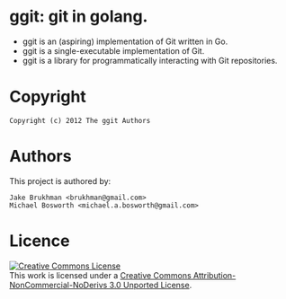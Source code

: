 # ggit: git in golang.

* ggit is an (aspiring) implementation of Git written in Go.
* ggit is a single-executable implementation of Git.
* ggit is a library for programmatically interacting with Git repositories.

# Copyright

    Copyright (c) 2012 The ggit Authors

# Authors

This project is authored by:

    Jake Brukhman <brukhman@gmail.com>
    Michael Bosworth <michael.a.bosworth@gmail.com>

# Licence

<a rel="license" href="http://creativecommons.org/licenses/by-nc-nd/3.0/deed.en_US"><img alt="Creative Commons License" style="border-width:0" src="http://i.creativecommons.org/l/by-nc-nd/3.0/88x31.png" /></a><br />This work is licensed under a <a rel="license" href="http://creativecommons.org/licenses/by-nc-nd/3.0/deed.en_US">Creative Commons Attribution-NonCommercial-NoDerivs 3.0 Unported License</a>.